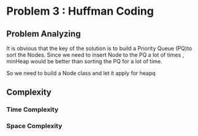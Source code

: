 # Problem 3 : Huffman Coding

## Problem Analyzing

It is obvious that the key of the solution is to build a Priority Queue (PQ)to sort the Nodes. Since we need to insert Node to the PQ a lot of times , minHeap would be better than sorting the PQ for a lot of time.

So we  need to build a Node class and let it apply for heapq



## Complexity

### Time Complexity


### Space Complexity

